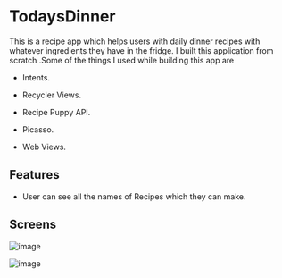 # TodaysDinner

This is a recipe app which helps users with daily dinner recipes with whatever ingredients they have in the fridge. I built this application from scratch .Some of the things I used while building this app are

* Intents.

* Recycler Views.

* Recipe Puppy API.

* Picasso.

* Web Views.

## Features

  * User can see all the names of Recipes which they can make.
  
  
  ## Screens

![image](https://user-images.githubusercontent.com/16161998/37578568-fd83dd40-2af6-11e8-8bda-9450574630b4.png)

![image](https://user-images.githubusercontent.com/16161998/37578579-1415da5e-2af7-11e8-9bde-35a0ae1af39b.png)



